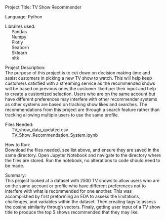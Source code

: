 Project Title: TV Show Recommender

Language: Python

Libraires used:<br>
	&ensp;&ensp;&ensp;Pandas<br>
	&ensp;&ensp;&ensp;Numpy<br>
	&ensp;&ensp;&ensp;Plotly<br>
	&ensp;&ensp;&ensp;Seaborn<br>
	&ensp;&ensp;&ensp;Sklearn<br>
	&ensp;&ensp;&ensp;nltk<br>

Project Description:<br>
The purpose of this project is to cut down on decision making time and assist customers in picking a new TV show to watch. This will help keep customers satisfied with a streaming service as the recommended shows will be based on previous ones the customer liked per their input and help to create a customized selection. Users who are on the same account but have different preferences may interfere with other recommender systems as other systems are based on tracking show likes and searches. The recommendations from this project are through a search feature rather than tracking allowing multiple users to use the same profile.

Files Needed:<br>
	&ensp;&ensp;&ensp;TV_show_data_updated.csv<br>
	&ensp;&ensp;&ensp;TV_Show_Recommendation_System.ipynb

How to Run: <br>
Download the files needed, see list above, and ensure they are saved in the same directory. Open Jupyter Notebook and navigate to the directory where the files are stored. Run the notebook, no alterations to code should need to be made. 

Summary: <br>
This project looked at a dataset with 2500 TV shows to allow users who are on the same account or profile who have different preferences not to interfere with what is recommended for one another. This was accomplished by first preforming an EDA to assess the limitations, challenges, and variables within the dataset. Then creating tags to assess the cosine similarity through vectors. Finaly, getting user input of a TV show title to produce the top 5 shows recommended that they may like.
